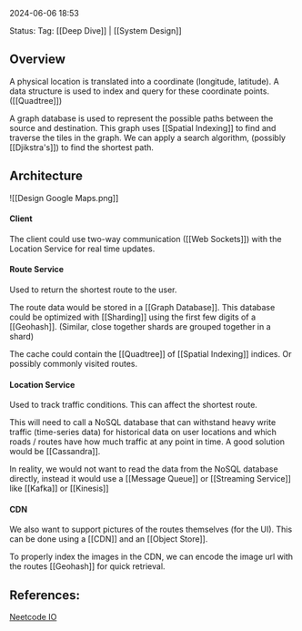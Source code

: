 

2024-06-06 18:53

Status:
Tag: [[Deep Dive]] | [[System Design]]

## Overview

A physical location is translated into a coordinate (longitude, latitude). A data structure is used to index and query for these coordinate points. ([[Quadtree]])

A graph database is used to represent the possible paths between the source and destination. This graph uses [[Spatial Indexing]]  to find and traverse the tiles in the graph. We can apply a search algorithm, (possibly [[Djikstra's]]) to find the shortest path.

## Architecture

![[Design Google Maps.png]]

#### Client

The client could use two-way communication ([[Web Sockets]]) with the Location Service for real time updates.

#### Route Service

Used to return the shortest route to the user. 

The route data would be stored in a [[Graph Database]]. This database could be optimized with [[Sharding]] using the first few digits of a [[Geohash]]. (Similar, close together shards are grouped together in a shard)

The cache could contain the [[Quadtree]] of [[Spatial Indexing]] indices. Or possibly commonly visited routes.

#### Location Service

Used to track traffic conditions. This can affect the shortest route.

This will need to call a NoSQL database that can withstand heavy write traffic (time-series data) for historical data on user locations and which roads / routes have how much traffic at any point in time. A good solution would be [[Cassandra]].

In reality, we would not want to read the data from the NoSQL database directly, instead it would use a [[Message Queue]] or [[Streaming Service]] like [[Kafka]] or [[Kinesis]]

#### CDN

We also want to support pictures of the routes themselves (for the UI). This can be done using a [[CDN]] and an [[Object Store]].

To properly index the images in the CDN, we can encode the image url with the routes [[Geohash]] for quick retrieval.

## References:

[Neetcode IO](https://neetcode.io/courses/system-design-interview/7)